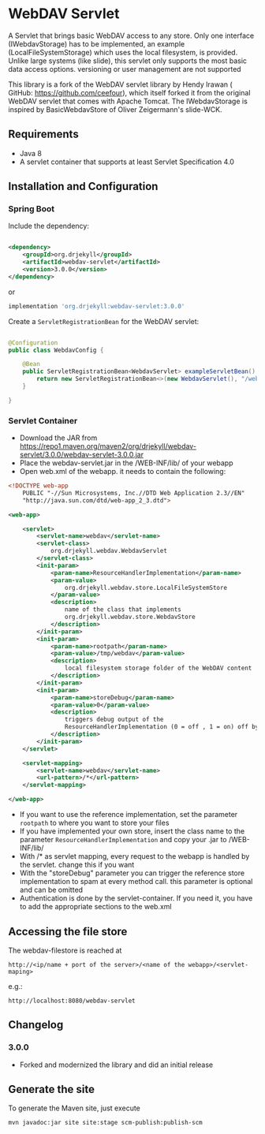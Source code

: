 # WebDAV Servlet

A Servlet that brings basic WebDAV access to any store. Only one interface (IWebdavStorage) has to
be implemented, an example (LocalFileSystemStorage) which uses the local filesystem, is provided.
Unlike large systems (like slide), this servlet only supports the most basic data access options.
versioning or user management are not supported

This library is a fork of the WebDAV servlet library by Hendy Irawan (
GitHub: https://github.com/ceefour), which itself forked it from the original WebDAV servlet that
comes with Apache Tomcat. The IWebdavStorage is inspired by BasicWebdavStore of Oliver Zeigermann's
slide-WCK.

## Requirements

* Java 8
* A servlet container that supports at least Servlet Specification 4.0

## Installation and Configuration

### Spring Boot

Include the dependency:

```xml

<dependency>
    <groupId>org.drjekyll</groupId>
    <artifactId>webdav-servlet</artifactId>
    <version>3.0.0</version>
</dependency>
```

or

```groovy
implementation 'org.drjekyll:webdav-servlet:3.0.0'
```

Create a `ServletRegistrationBean` for the WebDAV servlet:

```java

@Configuration
public class WebdavConfig {

    @Bean
    public ServletRegistrationBean<WebdavServlet> exampleServletBean() {
        return new ServletRegistrationBean<>(new WebdavServlet(), "/webdav/*");
    }

}
```

### Servlet Container

* Download the JAR
  from https://repo1.maven.org/maven2/org/drjekyll/webdav-servlet/3.0.0/webdav-servlet-3.0.0.jar
* Place the webdav-servlet.jar in the /WEB-INF/lib/ of your webapp
* Open web.xml of the webapp. it needs to contain the following:

```xml
<!DOCTYPE web-app
    PUBLIC "-//Sun Microsystems, Inc.//DTD Web Application 2.3//EN"
    "http://java.sun.com/dtd/web-app_2_3.dtd">

<web-app>

    <servlet>
        <servlet-name>webdav</servlet-name>
        <servlet-class>
            org.drjekyll.webdav.WebdavServlet
        </servlet-class>
        <init-param>
            <param-name>ResourceHandlerImplementation</param-name>
            <param-value>
                org.drjekyll.webdav.store.LocalFileSystemStore
            </param-value>
            <description>
                name of the class that implements
                org.drjekyll.webdav.store.WebdavStore
            </description>
        </init-param>
        <init-param>
            <param-name>rootpath</param-name>
            <param-value>/tmp/webdav</param-value>
            <description>
                local filesystem storage folder of the WebDAV content
            </description>
        </init-param>
        <init-param>
            <param-name>storeDebug</param-name>
            <param-value>0</param-value>
            <description>
                triggers debug output of the
                ResourceHandlerImplementation (0 = off , 1 = on) off by default
            </description>
        </init-param>
    </servlet>

    <servlet-mapping>
        <servlet-name>webdav</servlet-name>
        <url-pattern>/*</url-pattern>
    </servlet-mapping>

</web-app>
```

* If you want to use the reference implementation, set the parameter `rootpath` to where you want to
  store your files
* If you have implemented your own store, insert the class name to the
  parameter  `ResourceHandlerImplementation` and copy your .jar to /WEB-INF/lib/
* With /* as servlet mapping, every request to the webapp is handled by the servlet. change this if
  you want
* With the "storeDebug" parameter you can trigger the reference store implementation to spam at
  every method call. this parameter is optional and can be omitted
* Authentication is done by the servlet-container. If you need it, you have to add the appropriate
  sections to the web.xml

## Accessing the file store

The webdav-filestore is reached at

    http://<ip/name + port of the server>/<name of the webapp>/<servlet-maping>

e.g.:

    http://localhost:8080/webdav-servlet

## Changelog

### 3.0.0

* Forked and modernized the library and did an initial release

## Generate the site

To generate the Maven site, just execute

    mvn javadoc:jar site site:stage scm-publish:publish-scm
